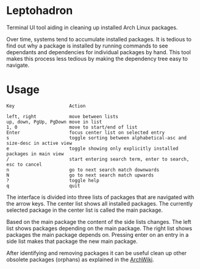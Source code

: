 # Leptohadron

Terminal UI tool aiding in cleaning up installed Arch Linux packages.

Over time, systems tend to accumulate installed packages. It is tedious to find out why a package is installed by running commands to see dependants and dependencies for individual packages by hand. This tool makes this process less tedious by making the dependency tree easy to navigate.

# Usage

```
Key                    Action

left, right            move between lists
up, down, PgUp, PgDown move in list
1, 0                   move to start/end of list
Enter                  focus center list on selected entry
s                      toggle sorting between alphabetical-asc and size-desc in active view
e                      toggle showing only explicitly installed packages in main view
/                      start entering search term, enter to search, esc to cancel
n                      go to next search match downwards
N                      go to next search match upwards
?                      toggle help
q                      quit
```

The interface is divided into three lists of packages that are navigated with the arrow keys. The center list shows all installed packages. The currently selected package in the center list is called the main package.

Based on the main package the content of the side lists changes. The left list shows packages depending on the main package. The right list shows packages the main package depends on. Pressing enter on an entry in a side list makes that package the new main package.

After identifying and removing packages it can be useful clean up other obsolete packages (orphans) as explained in the [ArchWiki](
https://wiki.archlinux.org/title/Pacman/Tips_and_tricks#Removing_unused_packages_(orphans)).
